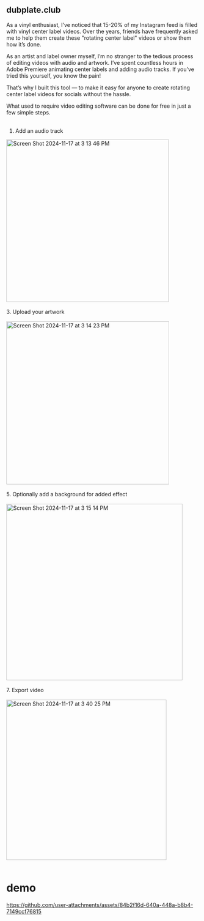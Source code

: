 ## dubplate.club

As a vinyl enthusiast, I’ve noticed that 15-20% of my Instagram feed is filled with vinyl center label videos. Over the years, friends have frequently asked me to help them create these "rotating center label" videos or show them how it’s done.

As an artist and label owner myself, I’m no stranger to the tedious process of editing videos with audio and artwork. I’ve spent countless hours in Adobe Premiere animating center labels and adding audio tracks. If you’ve tried this yourself, you know the pain!

That’s why I built this tool — to make it easy for anyone to create rotating center label videos for socials without the hassle.

What used to require video editing software can be done for free in just a few simple steps. <br><br>

1. Add an audio track<br>
<img width="425" alt="Screen Shot 2024-11-17 at 3 13 46 PM" src="https://github.com/user-attachments/assets/b5933e7e-2907-4ff4-abe3-59782d1ed086">
<br><br>
3. Upload your artwork<br><br>
<img width="426" alt="Screen Shot 2024-11-17 at 3 14 23 PM" src="https://github.com/user-attachments/assets/e39ec9d5-ce6c-410c-886d-e47a6894f530">
<br><br>
5. Optionally add a background for added effect<br><br>
<img width="461" alt="Screen Shot 2024-11-17 at 3 15 14 PM" src="https://github.com/user-attachments/assets/858411be-6481-4b6b-8d3a-db8209e52380">
<br><br>
7. Export video <br><br>
<img width="419" alt="Screen Shot 2024-11-17 at 3 40 25 PM" src="https://github.com/user-attachments/assets/b805060e-c1c8-4d2f-ae2f-5f83b8f28a3a">
<br><br>

# demo
https://github.com/user-attachments/assets/84b2f16d-640a-448a-b8b4-7149ccf76815



